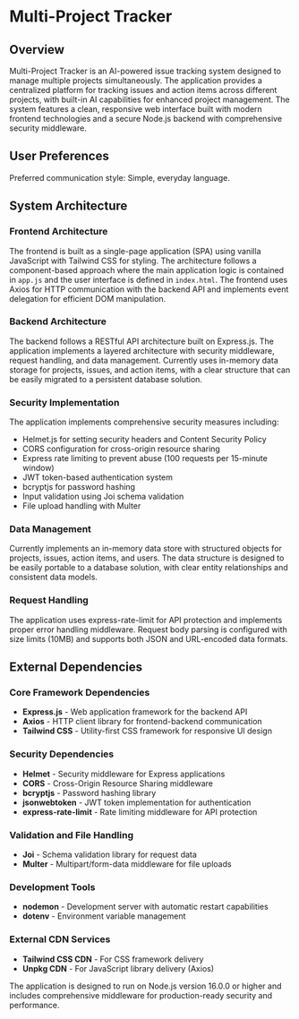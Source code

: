 # Multi-Project Tracker

## Overview

Multi-Project Tracker is an AI-powered issue tracking system designed to manage multiple projects simultaneously. The application provides a centralized platform for tracking issues and action items across different projects, with built-in AI capabilities for enhanced project management. The system features a clean, responsive web interface built with modern frontend technologies and a secure Node.js backend with comprehensive security middleware.

## User Preferences

Preferred communication style: Simple, everyday language.

## System Architecture

### Frontend Architecture
The frontend is built as a single-page application (SPA) using vanilla JavaScript with Tailwind CSS for styling. The architecture follows a component-based approach where the main application logic is contained in `app.js` and the user interface is defined in `index.html`. The frontend uses Axios for HTTP communication with the backend API and implements event delegation for efficient DOM manipulation.

### Backend Architecture
The backend follows a RESTful API architecture built on Express.js. The application implements a layered architecture with security middleware, request handling, and data management. Currently uses in-memory data storage for projects, issues, and action items, with a clear structure that can be easily migrated to a persistent database solution.

### Security Implementation
The application implements comprehensive security measures including:
- Helmet.js for setting security headers and Content Security Policy
- CORS configuration for cross-origin resource sharing
- Express rate limiting to prevent abuse (100 requests per 15-minute window)
- JWT token-based authentication system
- bcryptjs for password hashing
- Input validation using Joi schema validation
- File upload handling with Multer

### Data Management
Currently implements an in-memory data store with structured objects for projects, issues, action items, and users. The data structure is designed to be easily portable to a database solution, with clear entity relationships and consistent data models.

### Request Handling
The application uses express-rate-limit for API protection and implements proper error handling middleware. Request body parsing is configured with size limits (10MB) and supports both JSON and URL-encoded data formats.

## External Dependencies

### Core Framework Dependencies
- **Express.js** - Web application framework for the backend API
- **Axios** - HTTP client library for frontend-backend communication
- **Tailwind CSS** - Utility-first CSS framework for responsive UI design

### Security Dependencies
- **Helmet** - Security middleware for Express applications
- **CORS** - Cross-Origin Resource Sharing middleware
- **bcryptjs** - Password hashing library
- **jsonwebtoken** - JWT token implementation for authentication
- **express-rate-limit** - Rate limiting middleware for API protection

### Validation and File Handling
- **Joi** - Schema validation library for request data
- **Multer** - Multipart/form-data middleware for file uploads

### Development Tools
- **nodemon** - Development server with automatic restart capabilities
- **dotenv** - Environment variable management

### External CDN Services
- **Tailwind CSS CDN** - For CSS framework delivery
- **Unpkg CDN** - For JavaScript library delivery (Axios)

The application is designed to run on Node.js version 16.0.0 or higher and includes comprehensive middleware for production-ready security and performance.